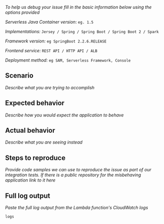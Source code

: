 *To help us debug your issue fill in the basic information below using the options provided*

*Serverless Java Container version*: `eg. 1.5`

*Implementations:* `Jersey / Spring / Spring Boot / Spring Boot 2 / Spark`

*Framework version:* `eg SpringBoot 2.2.6.RELEASE`

*Frontend service:* `REST API / HTTP API / ALB`

*Deployment method:* `eg SAM, Serverless Framework, Console`

## Scenario
*Describe what you are trying to accomplish*

## Expected behavior
*Describe how you would expect the application to behave*

## Actual behavior
*Describe what you are seeing instead*

## Steps to reproduce
*Provide code samples we can use to reproduce the issue as part of our integration tests. If there is a public repository for the misbehaving application link to it here*

## Full log output
*Paste the full log output from the Lambda function's CloudWatch logs*

```
logs
```